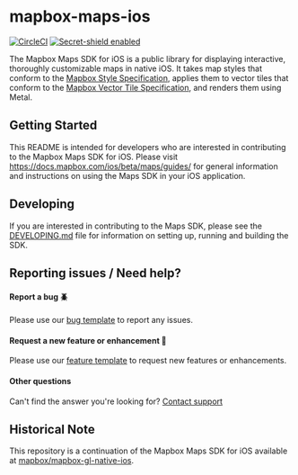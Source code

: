 # mapbox-maps-ios

[![CircleCI](https://circleci.com/gh/mapbox/mapbox-maps-ios.svg?style=svg&circle-token=fb3cfef30d0bed9e8639e1d6967f905a6eba71c8)](https://circleci.com/gh/mapbox/mapbox-maps-ios) [![Secret-shield enabled](https://github.com/mapbox/secret-shield/blob/assets/secret-shield-enabled-badge.svg)](https://github.com/mapbox/secret-shield/blob/main/docs/enabledBadge.md)

The Mapbox Maps SDK for iOS is a public library for displaying interactive, thoroughly customizable maps in native iOS. It takes map styles that conform to the [Mapbox Style Specification](https://docs.mapbox.com/mapbox-gl-js/style-spec/), applies them to vector tiles that conform to the [Mapbox Vector Tile Specification](https://github.com/mapbox/vector-tile-spec), and renders them using Metal.

## Getting Started
This README is intended for developers who are interested in contributing to the Mapbox Maps SDK for iOS. Please visit https://docs.mapbox.com/ios/beta/maps/guides/ for general information and instructions on using the Maps SDK in your iOS application.

## Developing
If you are interested in contributing to the Maps SDK, please see the [DEVELOPING.md](DEVELOPING.md) file for information on setting up, running and building the SDK. 

## Reporting issues / Need help?

#### Report a bug :beetle:
Please use our [bug template](https://github.com/mapbox/mapbox-maps-ios/issues/new?labels=bug%20%3Abeetle%3A&template=bug.md) to report any issues.

#### Request a new feature or enhancement :green_apple:
Please use our [feature template](https://github.com/mapbox/mapbox-maps-ios/issues/new?labels=feature%20%3Agreen_apple%3A&template=feature.md) to request new features or enhancements.

#### Other questions
Can't find the answer you're looking for? [Contact support](https://www.mapbox.com/contact)

## Historical Note
This repository is a continuation of the Mapbox Maps SDK for iOS available at [mapbox/mapbox-gl-native-ios](https://github.com/mapbox/mapbox-gl-native-ios). 
